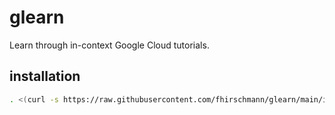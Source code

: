 # glearn
Learn through in-context Google Cloud tutorials.

## installation

```bash
. <(curl -s https://raw.githubusercontent.com/fhirschmann/glearn/main/install)
```
